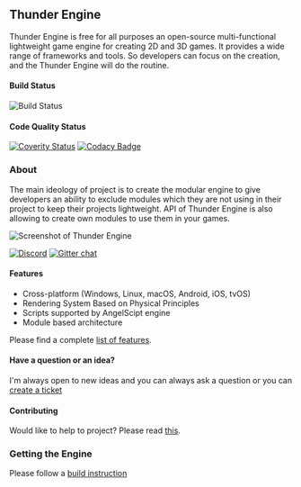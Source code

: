 ## Thunder Engine
Thunder Engine is free for all purposes an open-source multi-functional lightweight game engine for creating 2D and 3D games. It provides a wide range of frameworks and tools. So developers can focus on the creation, and the Thunder Engine will do the routine.

#### Build Status
![Build Status](https://github.com/thunder-engine/thunder/actions/workflows/main.yml/badge.svg)
#### Code Quality Status
[![Coverity Status](https://img.shields.io/coverity/scan/15068.svg)](https://scan.coverity.com/projects/eprikazchikov-thunder)
[![Codacy Badge](https://app.codacy.com/project/badge/Grade/8874a5f2ddb84eb1bbaebe00f5562c23)](https://www.codacy.com/gh/thunder-engine/thunder/dashboard?utm_source=github.com&amp;utm_medium=referral&amp;utm_content=thunder-engine/thunder&amp;utm_campaign=Badge_Grade)

### About

The main ideology of project is to create the modular engine to give developers an ability to exclude modules which they are not using in their project to keep their projects lightweight. API of Thunder Engine is also allowing to create own modules to use them in your games.

![Screenshot of Thunder Engine](https://raw.githubusercontent.com/thunder-engine/thunder/master/doc/media/ScreenShot01.png)

[![Discord](https://img.shields.io/discord/466924817359175681.svg?logo=discord)](https://discord.gg/k8qsJxnw4Q)
[![Gitter chat](https://badges.gitter.im/Thunder-Engine/gitter.png)](https://gitter.im/Thunder-Engine)

#### Features
- Cross-platform (Windows, Linux, macOS, Android, iOS, tvOS)
- Rendering System Based on Physical Principles
- Scripts supported by AngelScipt engine
- Module based architecture

Please find a complete [list of features](https://doc.thunderengine.org/en/latest/basics/features.html).

#### Have a question or an idea?
I'm always open to new ideas and you can always ask a question or you can [create a ticket](https://github.com/thunder-engine/thunder/issues/new/choose)

#### Contributing
Would like to help to project? Please read [this](CONTRIBUTING.md).

### Getting the Engine
Please follow a [build instruction](https://doc.thunderengine.org/en/latest/basics/source.html)
